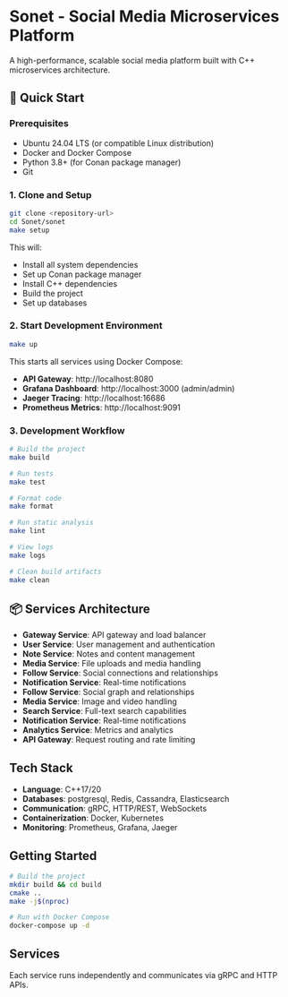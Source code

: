 # Sonet - Social Media Microservices Platform

A high-performance, scalable social media platform built with C++ microservices architecture.

## 🚀 Quick Start

### Prerequisites

- Ubuntu 24.04 LTS (or compatible Linux distribution)
- Docker and Docker Compose
- Python 3.8+ (for Conan package manager)
- Git

### 1. Clone and Setup

```bash
git clone <repository-url>
cd Sonet/sonet
make setup
```

This will:
- Install all system dependencies
- Set up Conan package manager
- Install C++ dependencies
- Build the project
- Set up databases

### 2. Start Development Environment

```bash
make up
```

This starts all services using Docker Compose:
- **API Gateway**: http://localhost:8080
- **Grafana Dashboard**: http://localhost:3000 (admin/admin)
- **Jaeger Tracing**: http://localhost:16686
- **Prometheus Metrics**: http://localhost:9091

### 3. Development Workflow

```bash
# Build the project
make build

# Run tests
make test

# Format code
make format

# Run static analysis
make lint

# View logs
make logs

# Clean build artifacts
make clean
```

## 📦 Services Architecture

- **Gateway Service**: API gateway and load balancer
- **User Service**: User management and authentication
- **Note Service**: Notes and content management
- **Media Service**: File uploads and media handling
- **Follow Service**: Social connections and relationships
- **Notification Service**: Real-time notifications
- **Follow Service**: Social graph and relationships
- **Media Service**: Image and video handling
- **Search Service**: Full-text search capabilities
- **Notification Service**: Real-time notifications
- **Analytics Service**: Metrics and analytics
- **API Gateway**: Request routing and rate limiting

## Tech Stack

- **Language**: C++17/20
- **Databases**: postgresql, Redis, Cassandra, Elasticsearch
- **Communication**: gRPC, HTTP/REST, WebSockets
- **Containerization**: Docker, Kubernetes
- **Monitoring**: Prometheus, Grafana, Jaeger

## Getting Started

```bash
# Build the project
mkdir build && cd build
cmake ..
make -j$(nproc)

# Run with Docker Compose
docker-compose up -d
```

## Services

Each service runs independently and communicates via gRPC and HTTP APIs.

